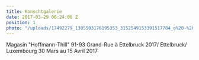 ```yaml
---
title: Konschtgalerie
date: 2017-03-29 06:24:00 Z
position: 1
photo: "/uploads/17492279_1305503176195353_3152549153391517784_o%20-%20Edited.jpg"
---
```


Magasin "Hoffmann-Thill"
91-93 Grand-Rue à Ettelbruck
2017/ Ettelbruck/ Luxembourg
30 Mars au 15 Avril 2017